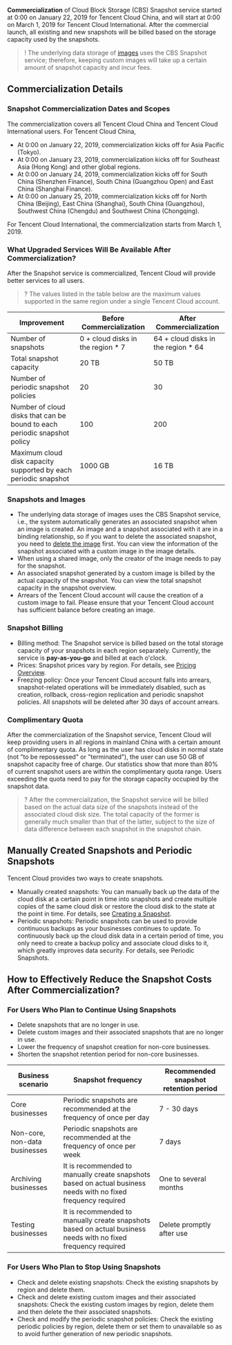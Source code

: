 **Commercialization** of Cloud Block Storage (CBS) Snapshot service started at 0:00 on January 22, 2019 for Tencent Cloud China, and will start at 0:00 on March 1, 2019 for Tencent Cloud International. After the commercial launch, all existing and new snapshots will be billed based on the storage capacity used by the snapshots.
>! The underlying data storage of [images](https://intl.cloud.tencent.com/document/product/213/4940) uses the CBS Snapshot service; therefore, keeping custom images will take up a certain amount of snapshot capacity and incur fees.

## Commercialization Details
### Snapshot Commercialization Dates and Scopes
The commercialization covers all Tencent Cloud China and Tencent Cloud International users.
For Tencent Cloud China,
- At 0:00 on January 22, 2019, commercialization kicks off for Asia Pacific (Tokyo).
- At 0:00 on January 23, 2019, commercialization kicks off for Southeast Asia (Hong Kong) and other global regions.
- At 0:00 on January 24, 2019, commercialization kicks off for South China (Shenzhen Finance), South China (Guangzhou Open) and East China (Shanghai Finance).
- At 0:00 on January 25, 2019, commercialization kicks off for North China (Beijing), East China (Shanghai), South China (Guangzhou), Southwest China (Chengdu) and Southwest China (Chongqing).

For Tencent Cloud International, the commercialization starts from March 1, 2019.

### What Upgraded Services Will Be Available After Commercialization?
After the Snapshot service is commercialized, Tencent Cloud will provide better services to all users.
>? The values listed in the table below are the maximum values supported in the same region under a single Tencent Cloud account.

| Improvement | Before Commercialization | After Commercialization |
|---------|---------|---------|
| Number of snapshots | 0 + cloud disks in the region \* 7 | 64 + cloud disks in the region \* 64 |
| Total snapshot capacity | 20 TB | 50 TB |
| Number of periodic snapshot policies | 20 | 30 |
| Number of cloud disks that can be bound to each periodic snapshot policy | 100 | 200 |
| Maximum cloud disk capacity supported by each periodic snapshot | 1000 GB | 16 TB |

### Snapshots and Images
- The underlying data storage of images uses the CBS Snapshot service, i.e., the system automatically generates an associated snapshot when an image is created. An image and a snapshot associated with it are in a binding relationship, so if you want to delete the associated snapshot, you need to [delete the image](https://intl.cloud.tencent.com/document/product/213/6036) first. You can view the information of the snapshot associated with a custom image in the image details.
- When using a shared image, only the creator of the image needs to pay for the snapshot.
- An associated snapshot generated by a custom image is billed by the actual capacity of the snapshot. You can view the total snapshot capacity in the snapshot overview.
- Arrears of the Tencent Cloud account will cause the creation of a custom image to fail. Please ensure that your Tencent Cloud account has sufficient balance before creating an image.

### Snapshot Billing
- Billing method: The Snapshot service is billed based on the total storage capacity of your snapshots in each region separately. Currently, the service is **pay-as-you-go** and billed at each o'clock.
- Prices: Snapshot prices vary by region. For details, see [Pricing Overview](https://intl.cloud.tencent.com/document/product/362/2413).
- Freezing policy: Once your Tencent Cloud account falls into arrears, snapshot-related operations will be immediately disabled, such as creation, rollback, cross-region replication and periodic snapshot policies. All snapshots will be deleted after 30 days of account arrears.

### Complimentary Quota
After the commercialization of the Snapshot service, Tencent Cloud will keep providing users in all regions in mainland China with a certain amount of complimentary quota. As long as the user has cloud disks in normal state (not "to be repossessed" or "terminated"), the user can use 50 GB of snapshot capacity free of charge. Our statistics show that more than 80% of current snapshot users are within the complimentary quota range. Users exceeding the quota need to pay for the storage capacity occupied by the snapshot data.
>? After the commercialization, the Snapshot service will be billed based on the actual data size of the snapshots instead of the associated cloud disk size. The total capacity of the former is generally much smaller than that of the latter, subject to the size of data difference between each snapshot in the snapshot chain.

## Manually Created Snapshots and Periodic Snapshots
Tencent Cloud provides two ways to create snapshots.
- Manually created snapshots: You can manually back up the data of the cloud disk at a certain point in time into snapshots and create multiple copies of the same cloud disk or restore the cloud disk to the state at the point in time. For details, see [Creating a Snapshot](https://intl.cloud.tencent.com/document/product/362/5755).
- Periodic snapshots: Periodic snapshots can be used to provide continuous backups as your businesses continues to update. To continuously back up the cloud disk data in a certain period of time, you only need to create a backup policy and associate cloud disks to it, which greatly improves data security. For details, see Periodic Snapshots.

<a id="reduceoverhead"></a>
## How to Effectively Reduce the Snapshot Costs After Commercialization?
### For Users Who Plan to Continue Using Snapshots
- Delete snapshots that are no longer in use.
- Delete custom images and their associated snapshots that are no longer in use.
- Lower the frequency of snapshot creation for non-core businesses.
- Shorten the snapshot retention period for non-core businesses.

| Business scenario | Snapshot frequency | Recommended snapshot retention period |
|---------|---------|---------|
| Core businesses | Periodic snapshots are recommended at the frequency of once per day | 7 - 30 days |
| Non-core, non-data businesses | Periodic snapshots are recommended at the frequency of once per week | 7 days |
| Archiving businesses | It is recommended to manually create snapshots based on actual business needs with no fixed frequency required | One to several months |
| Testing businesses | It is recommended to manually create snapshots based on actual business needs with no fixed frequency required | Delete promptly after use |

### For Users Who Plan to Stop Using Snapshots
- Check and delete existing snapshots: Check the existing snapshots by region and delete them.
- Check and delete existing custom images and their associated snapshots: Check the existing custom images by region, delete them and then delete the their associated snapshots.
- Check and modify the periodic snapshot policies: Check the existing periodic policies by region, delete them or set them to unavailable so as to avoid further generation of new periodic snapshots.

